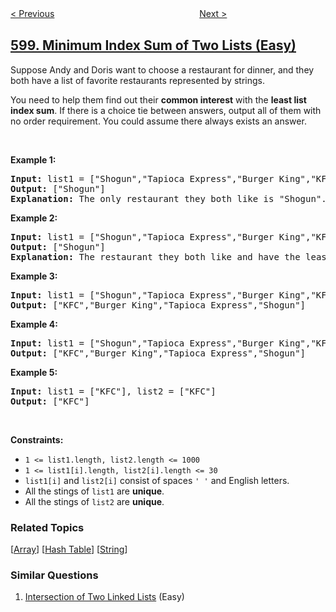<!--|This file generated by command(leetcode description); DO NOT EDIT.    |-->
<!--+----------------------------------------------------------------------+-->
<!--|@author    openset <openset.wang@gmail.com>                           |-->
<!--|@link      https://github.com/openset                                 |-->
<!--|@home      https://github.com/openset/leetcode                        |-->
<!--+----------------------------------------------------------------------+-->

[< Previous](../range-addition-ii "Range Addition II")
　　　　　　　　　　　　　　　　
[Next >](../non-negative-integers-without-consecutive-ones "Non-negative Integers without Consecutive Ones")

## [599. Minimum Index Sum of Two Lists (Easy)](https://leetcode.com/problems/minimum-index-sum-of-two-lists "两个列表的最小索引总和")

<p>Suppose Andy and Doris want to choose a restaurant for dinner, and they both have a list of favorite restaurants represented by strings.</p>

<p>You need to help them find out their <b>common interest</b> with the <b>least list index sum</b>. If there is a choice tie between answers, output all of them with no order requirement. You could assume there always exists an answer.</p>

<p>&nbsp;</p>
<p><strong>Example 1:</strong></p>

<pre>
<strong>Input:</strong> list1 = [&quot;Shogun&quot;,&quot;Tapioca Express&quot;,&quot;Burger King&quot;,&quot;KFC&quot;], list2 = [&quot;Piatti&quot;,&quot;The Grill at Torrey Pines&quot;,&quot;Hungry Hunter Steakhouse&quot;,&quot;Shogun&quot;]
<strong>Output:</strong> [&quot;Shogun&quot;]
<strong>Explanation:</strong> The only restaurant they both like is &quot;Shogun&quot;.
</pre>

<p><strong>Example 2:</strong></p>

<pre>
<strong>Input:</strong> list1 = [&quot;Shogun&quot;,&quot;Tapioca Express&quot;,&quot;Burger King&quot;,&quot;KFC&quot;], list2 = [&quot;KFC&quot;,&quot;Shogun&quot;,&quot;Burger King&quot;]
<strong>Output:</strong> [&quot;Shogun&quot;]
<strong>Explanation:</strong> The restaurant they both like and have the least index sum is &quot;Shogun&quot; with index sum 1 (0+1).
</pre>

<p><strong>Example 3:</strong></p>

<pre>
<strong>Input:</strong> list1 = [&quot;Shogun&quot;,&quot;Tapioca Express&quot;,&quot;Burger King&quot;,&quot;KFC&quot;], list2 = [&quot;KFC&quot;,&quot;Burger King&quot;,&quot;Tapioca Express&quot;,&quot;Shogun&quot;]
<strong>Output:</strong> [&quot;KFC&quot;,&quot;Burger King&quot;,&quot;Tapioca Express&quot;,&quot;Shogun&quot;]
</pre>

<p><strong>Example 4:</strong></p>

<pre>
<strong>Input:</strong> list1 = [&quot;Shogun&quot;,&quot;Tapioca Express&quot;,&quot;Burger King&quot;,&quot;KFC&quot;], list2 = [&quot;KNN&quot;,&quot;KFC&quot;,&quot;Burger King&quot;,&quot;Tapioca Express&quot;,&quot;Shogun&quot;]
<strong>Output:</strong> [&quot;KFC&quot;,&quot;Burger King&quot;,&quot;Tapioca Express&quot;,&quot;Shogun&quot;]
</pre>

<p><strong>Example 5:</strong></p>

<pre>
<strong>Input:</strong> list1 = [&quot;KFC&quot;], list2 = [&quot;KFC&quot;]
<strong>Output:</strong> [&quot;KFC&quot;]
</pre>

<p>&nbsp;</p>
<p><strong>Constraints:</strong></p>

<ul>
	<li><code>1 &lt;= list1.length, list2.length &lt;= 1000</code></li>
	<li><code>1 &lt;= list1[i].length, list2[i].length &lt;= 30</code></li>
	<li><code>list1[i]</code> and <code>list2[i]</code> consist of spaces <code>&#39; &#39;</code> and English letters.</li>
	<li>All the stings of <code>list1</code> are <strong>unique</strong>.</li>
	<li>All the stings of <code>list2</code>&nbsp;are <strong>unique</strong>.</li>
</ul>

### Related Topics
  [[Array](../../tag/array/README.md)]
  [[Hash Table](../../tag/hash-table/README.md)]
  [[String](../../tag/string/README.md)]

### Similar Questions
  1. [Intersection of Two Linked Lists](../intersection-of-two-linked-lists) (Easy)
